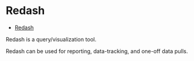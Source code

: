 # Redash

* [Redash](https://redash.io/)

Redash is a query/visualization tool.

Redash can be used for reporting, data-tracking, and one-off data pulls. 